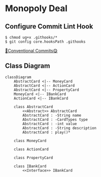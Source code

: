 # Monopoly Deal

## Configure Commit Lint Hook

```shell
$ chmod ug+x .githooks/*
$ git config core.hooksPath .githooks
```

[🌈Conventional Commits😋](https://www.conventionalcommits.org/en/v1.0.0/)

## Class Diagram

```mermaid
classDiagram
	AbstractCard <|-- MoneyCard
	AbstractCard <|-- ActionCard
	AbstractCard <|-- PropertyCard
	MoneyCard <|-- IBankCard
	ActionCard <|-- IBankCard
	
	class AbstractCard
		<<Abstract>> AbstractCard
		AbstractCard : -String name
		AbstractCard : -CardTypes type
		AbstractCard : -int value
		AbstractCard : -String description
		AbstractCard : play()*
		
	class MoneyCard
	
	class ActionCard
	
	class PropertyCard
	
	class IBankCard
		<<Interface>> IBankCard
```

